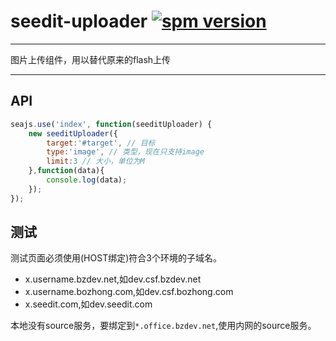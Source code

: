 # seedit-uploader [![spm version](http://spmjs.io/badge/seedit-uploader)](http://spmjs.io/package/seedit-uploader)

---

图片上传组件，用以替代原来的flash上传

---

## API

```javascript
seajs.use('index', function(seeditUploader) {
	new seeditUploader({
        target:'#target', // 目标
        type:'image', // 类型，现在只支持image
        limit:3 // 大小，单位为M
    },function(data){
		console.log(data);
	});
});
```

## 测试

测试页面必须使用(HOST绑定)符合3个环境的子域名。

+ x.username.bzdev.net,如dev.csf.bzdev.net
+ x.username.bozhong.com,如dev.csf.bozhong.com
+ x.seedit.com,如dev.seedit.com

本地没有source服务，要绑定到`*.office.bzdev.net`,使用内网的source服务。
